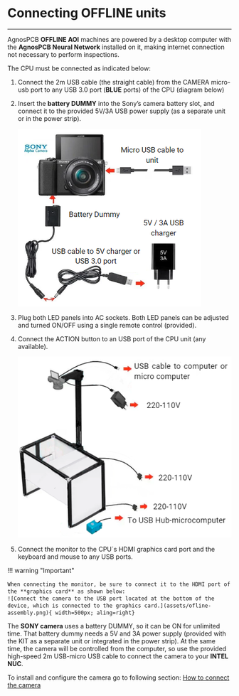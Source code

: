 # **Connecting OFFLINE units**
___

AgnosPCB **OFFLINE AOI** machines are powered by a desktop computer with the **AgnosPCB Neural Network** installed on it, making internet connection not necessary to perform inspections. 


The CPU must be connected as indicated below:

1. Connect the 2m USB cable (the straight cable) from the CAMERA micro-usb port to any USB 3.0 port (**BLUE** ports) of the CPU (diagram below)

2. Insert the **battery DUMMY** into the Sony’s camera battery slot, and connect it to the provided 5V/3A USB power supply (as a separate unit or in the power strip).

    ![Camera connections.](assets/conect_camera.PNG)

3. Plug both LED panels into AC sockets. Both LED panels can be adjusted and turned ON/OFF using a single remote control (provided).

4. Connect the ACTION button to an USB port of the CPU unit (any available).

    ![Platform connections.](assets/conecct_to.PNG)

5. Connect the monitor to the CPU´s HDMI graphics card port and the keyboard and mouse to any USB ports.

!!! warning "Important"

    When connecting the monitor, be sure to connect it to the HDMI port of the **graphics card** as shown below:
    ![Connect the camera to the USB port located at the bottom of the device, which is connected to the graphics card.](assets/ofline-assembly.png){ width=500px; aling=right}


The **SONY camera** uses a battery DUMMY, so it can be ON for unlimited time. That battery dummy needs a 5V and 3A power supply (provided with the KIT as a separate unit or integrated in the power strip). At the same time, the camera will be controlled from the computer, so use the provided high-speed 2m USB-micro USB cable to connect the camera to your **INTEL NUC**.

To install and configure the camera go to following section: [How to connect the camera](Connect-the-camera.md "How to connect the camera")

